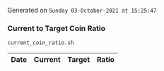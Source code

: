 Generated on `Sunday 03-October-2021 at 15:25:47`

### Current to Target Coin Ratio
`current_coin_ratio.sh`

Date|Current|Target|Ratio
---|---|---|---
